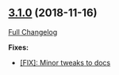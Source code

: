 ## [3.1.0](https://github.com/ugate/asynchro/tree/v3.1.0) (2018-11-16)
[Full Changelog](https://github.com/ugate/asynchro/compare/v3.0.11...v3.1.0)


__Fixes:__
* [[FIX]: Minor tweaks to docs](https://github.com/ugate/asynchro/commit/d73339e04b3e6073aaea4ff97cf45ee286e69ad4)